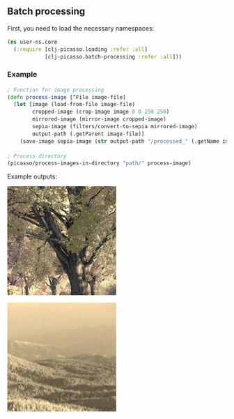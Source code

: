 ## Batch processing

First, you need to load the necessary namespaces:

```clojure
(ns user-ns.core
  (:require [clj-picasso.loading :refer :all]
            [clj-picasso.batch-processing :refer :all]))
```

### Example

```clojure
; Function for image processing
(defn process-image [^File image-file]
  (let [image (load-from-file image-file)
        cropped-image (crop-image image 0 0 250 250)
        mirrored-image (mirror-image cropped-image)
        sepia-image (filters/convert-to-sepia mirrored-image)
        output-path (.getParent image-file)]
    (save-image sepia-image (str output-path "/processed_" (.getName image-file)))))

; Process directory
(picasso/process-images-in-directory "path/" process-image)
```

Example outputs:

![Output1](../resources/images/process/processed_input.png)

![Output2](../resources/images/process/processed_input-2.png)